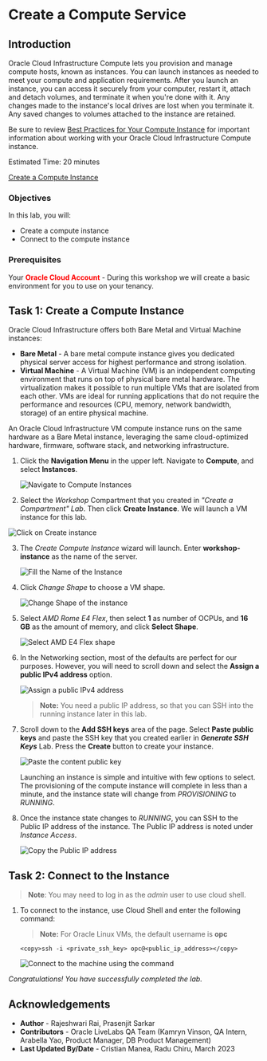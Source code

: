# Create a Compute Service

## Introduction

Oracle Cloud Infrastructure Compute lets you provision and manage compute hosts, known as instances. You can launch instances as needed to meet your compute and application requirements. After you launch an instance, you can access it securely from your computer, restart it, attach and detach volumes, and terminate it when you're done with it. Any changes made to the instance's local drives are lost when you terminate it. Any saved changes to volumes attached to the instance are retained.

Be sure to review [Best Practices for Your Compute Instance](https://docs.cloud.oracle.com/iaas/Content/Compute/References/bestpracticescompute.htm) for important information about working with your Oracle Cloud Infrastructure Compute instance.

Estimated Time: 20 minutes

[Create a Compute Instance](youtube:09kahbIF0Ew)

### Objectives
In this lab, you will:
- Create a compute instance
- Connect to the compute instance

### Prerequisites

Your **<font color="red">Oracle Cloud Account</font>** - During this workshop we will create a basic environment for you to use on your tenancy.

## Task 1: Create a Compute Instance
Oracle Cloud Infrastructure  offers both Bare Metal and Virtual Machine instances:

- **Bare Metal**  - A bare metal compute instance gives you dedicated physical server access for highest performance and strong isolation.
- **Virtual Machine**  - A Virtual Machine (VM) is an independent computing environment that runs on top of physical bare metal hardware. The virtualization makes it possible to run multiple VMs that are isolated from each other. VMs are ideal for running applications that do not require the performance and resources (CPU, memory, network bandwidth, storage) of an entire physical machine.

An Oracle Cloud Infrastructure VM compute instance runs on the same hardware as a Bare Metal instance, leveraging the same cloud-optimized hardware, firmware, software stack, and networking infrastructure.

1. Click the **Navigation Menu** in the upper left. Navigate to **Compute**, and select **Instances**.

	![Navigate to Compute Instances](images/compute-instances.png)


2. Select the *Workshop* Compartment that you created in *"Create a Compartment" Lab*. Then click **Create Instance**. We will launch a VM instance for this lab.

  ![Click on Create instance](images/create-compute1.png)



3. The *Create Compute Instance* wizard will launch.
    Enter **workshop-instance** as the name of the server. 
        
    ![Fill the Name of the Instance](images/create-compute2.png)
       
4. Click *Change Shape* to choose a VM shape.

    ![Change Shape of the instance](images/create-compute4.png)

5. Select *AMD Rome E4 Flex*, then select **1** as number of OCPUs, and **16 GB** as the amount of memory, and click **Select Shape**.

    ![Select AMD E4 Flex shape](images/create-compute-shapes.png)

7. In the Networking section, most of the defaults are perfect for our purposes. However, you will need to scroll down and select the **Assign a public IPv4 address** option.
 
    ![Assign a public IPv4 address ](images/create-compute4b.png)

    >**Note:** You need a public IP address, so that you can SSH into the running instance later in this lab.

8. Scroll down to the **Add SSH keys** area of the page. Select **Paste public keys** and paste the SSH key that you created earlier in ***Generate SSH Keys*** Lab. Press the **Create** button to create your instance.

    ![Paste the content public key](images/ssh-keys.png)

    Launching an instance is simple and intuitive with few options to select. The provisioning of the compute instance will complete in less than a minute, and the instance state will change from *PROVISIONING* to *RUNNING*.

9. Once the instance state changes to *RUNNING*, you can SSH to the Public IP address of the instance. The Public IP address is noted under *Instance Access*.

    
    ![Copy the Public IP address](images/public-ip.png " ")

## Task 2: Connect to the Instance 

>**Note**: You may need to log in as the *admin* user to use cloud shell.

1. To connect to the instance, use Cloud Shell and enter the following command:

    >**Note:** For Oracle Linux VMs, the default username is **opc**

    ```
    <copy>ssh -i <private_ssh_key> opc@<public_ip_address></copy>
    ```

    ![Connect to the machine using the command](images/ssh.png)


_Congratulations! You have successfully completed the lab._

## Acknowledgements

- **Author** - Rajeshwari Rai, Prasenjit Sarkar 
- **Contributors** - Oracle LiveLabs QA Team (Kamryn Vinson, QA Intern, Arabella Yao, Product Manager, DB Product Management)
- **Last Updated By/Date** - Cristian Manea, Radu Chiru, March 2023